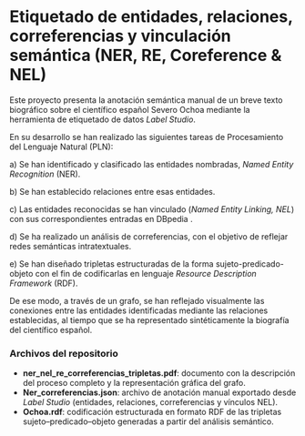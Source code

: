# Etiquetado de entidades, relaciones, correferencias y vinculación semántica (NER, RE, Coreference & NEL)

Este proyecto presenta la anotación semántica manual de un breve texto biográfico sobre el científico español Severo Ochoa mediante la herramienta de etiquetado de datos *Label Studio*. 

En su desarrollo se han realizado las siguientes tareas de Procesamiento del Lenguaje Natural (PLN): 

a)	Se han identificado y clasificado las entidades nombradas, *Named Entity Recognition* (NER).  

b)	Se han establecido relaciones entre esas entidades.

c)	Las entidades reconocidas se han vinculado (*Named Entity Linking, NEL*) con sus correspondientes entradas en DBpedia . 

d)	Se ha realizado un análisis de correferencias, con el objetivo de reflejar redes semánticas intratextuales.

e)	Se han diseñado tripletas estructuradas de la forma sujeto-predicado-objeto con el fin de codificarlas en lenguaje *Resource Description Framework* (RDF). 

De ese modo, a través de un grafo, se han reflejado visualmente las conexiones entre las entidades identificadas mediante las relaciones establecidas, al tiempo que se ha representado sintéticamente la biografía del científico español.

### Archivos del repositorio

- **ner_nel_re_correferencias_tripletas.pdf**: documento con la descripción del proceso completo y la representación gráfica del grafo.  
- **Ner_correferencias.json**: archivo de anotación manual exportado desde *Label Studio* (entidades, relaciones, correferencias y vínculos NEL).  
- **Ochoa.rdf**: codificación estructurada en formato RDF de las tripletas sujeto–predicado–objeto generadas a partir del análisis semántico.
